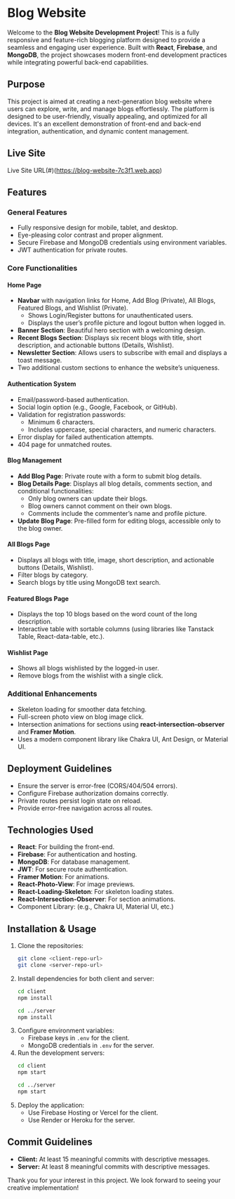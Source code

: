 # Blog Website

Welcome to the **Blog Website Development Project**! This is a fully responsive and feature-rich blogging platform designed to provide a seamless and engaging user experience. Built with **React**, **Firebase**, and **MongoDB**, the project showcases modern front-end development practices while integrating powerful back-end capabilities.

## Purpose

This project is aimed at creating a next-generation blog website where users can explore, write, and manage blogs effortlessly. The platform is designed to be user-friendly, visually appealing, and optimized for all devices. It's an excellent demonstration of front-end and back-end integration, authentication, and dynamic content management.

## Live Site
Live Site URL(#)(https://blog-website-7c3f1.web.app)

## Features

### General Features
- Fully responsive design for mobile, tablet, and desktop.
- Eye-pleasing color contrast and proper alignment.
- Secure Firebase and MongoDB credentials using environment variables.
- JWT authentication for private routes.

### Core Functionalities

#### Home Page
- **Navbar** with navigation links for Home, Add Blog (Private), All Blogs, Featured Blogs, and Wishlist (Private).
  - Shows Login/Register buttons for unauthenticated users.
  - Displays the user’s profile picture and logout button when logged in.
- **Banner Section**: Beautiful hero section with a welcoming design.
- **Recent Blogs Section**: Displays six recent blogs with title, short description, and actionable buttons (Details, Wishlist).
- **Newsletter Section**: Allows users to subscribe with email and displays a toast message.
- Two additional custom sections to enhance the website’s uniqueness.

#### Authentication System
- Email/password-based authentication.
- Social login option (e.g., Google, Facebook, or GitHub).
- Validation for registration passwords:
  - Minimum 6 characters.
  - Includes uppercase, special characters, and numeric characters.
- Error display for failed authentication attempts.
- 404 page for unmatched routes.

#### Blog Management
- **Add Blog Page**: Private route with a form to submit blog details.
- **Blog Details Page**: Displays all blog details, comments section, and conditional functionalities:
  - Only blog owners can update their blogs.
  - Blog owners cannot comment on their own blogs.
  - Comments include the commenter’s name and profile picture.
- **Update Blog Page**: Pre-filled form for editing blogs, accessible only to the blog owner.

#### All Blogs Page
- Displays all blogs with title, image, short description, and actionable buttons (Details, Wishlist).
- Filter blogs by category.
- Search blogs by title using MongoDB text search.

#### Featured Blogs Page
- Displays the top 10 blogs based on the word count of the long description.
- Interactive table with sortable columns (using libraries like Tanstack Table, React-data-table, etc.).

#### Wishlist Page
- Shows all blogs wishlisted by the logged-in user.
- Remove blogs from the wishlist with a single click.

### Additional Enhancements
- Skeleton loading for smoother data fetching.
- Full-screen photo view on blog image click.
- Intersection animations for sections using **react-intersection-observer** and **Framer Motion**.
- Uses a modern component library like Chakra UI, Ant Design, or Material UI.

## Deployment Guidelines
- Ensure the server is error-free (CORS/404/504 errors).
- Configure Firebase authorization domains correctly.
- Private routes persist login state on reload.
- Provide error-free navigation across all routes.

## Technologies Used
- **React**: For building the front-end.
- **Firebase**: For authentication and hosting.
- **MongoDB**: For database management.
- **JWT**: For secure route authentication.
- **Framer Motion**: For animations.
- **React-Photo-View**: For image previews.
- **React-Loading-Skeleton**: For skeleton loading states.
- **React-Intersection-Observer**: For section animations.
- Component Library: (e.g., Chakra UI, Material UI, etc.)

## Installation & Usage

1. Clone the repositories:
   ```bash
   git clone <client-repo-url>
   git clone <server-repo-url>
   ```
2. Install dependencies for both client and server:
   ```bash
   cd client
   npm install

   cd ../server
   npm install
   ```
3. Configure environment variables:
   - Firebase keys in `.env` for the client.
   - MongoDB credentials in `.env` for the server.
4. Run the development servers:
   ```bash
   cd client
   npm start

   cd ../server
   npm start
   ```
5. Deploy the application:
   - Use Firebase Hosting or Vercel for the client.
   - Use Render or Heroku for the server.

## Commit Guidelines
- **Client:** At least 15 meaningful commits with descriptive messages.
- **Server:** At least 8 meaningful commits with descriptive messages.

Thank you for your interest in this project. We look forward to seeing your creative implementation!
